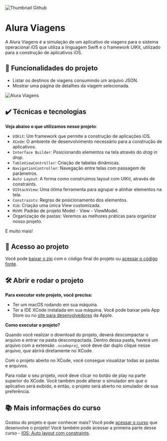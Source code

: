![Thumbnail Github](https://user-images.githubusercontent.com/47362960/149793707-dfacf162-c07c-4028-9d79-9640643add4e.png)

# Alura Viagens

A Alura Viagens é a simulação de um aplicativo de viagens para o sistema operacional iOS que utiliza a linguagem Swift e o framework UIKit, utilizado para a construção de aplicativos iOS.

## 🔨 Funcionalidades do projeto

- Listar os destinos de viagens consumindo um arquivo JSON.
- Mostrar uma página de detalhes da viagem selecionada.

![Alura Viagens](https://user-images.githubusercontent.com/47362960/149800699-f007f56d-b307-4e3c-a9bd-813903459a76.gif)

## ✔️ Técnicas e tecnologias

**Veja abaixo o que utilizamos nesse projeto**:
- `UIKit`: Um framework que permite a construção de aplicações iOS.
- `XCode`: O ambiente de desenvolvimento necessário para a construção de aplicativos.
- `Interface Builder`: Posicionando elementos na tela através do *drag in drop*.
- `TableViewController`: Criação de tabelas dinâmicas.
- `NavigationController`: Navegação entre telas com passagem de parâmetros.
- `Auto Layout`: A forma como construímos layout com UIKit, através de constraints.
- `UIStackView`: Uma ótima ferramenta para agrupar e alinhar elementos na tela.
- `Constraints`: Regras de posicionamento dos elementos.
- `Xib`: Criação uma única View customizada.
- `MVVM`: Padrão de projeto Model - View - ViewModel.
- Organização de pastas: Veremos as melhores práticas para organizar nosso projeto.


E muito mais! 
 
## 📁 Acesso ao projeto

Você pode [baixar o zip](https://github.com/alura-cursos/alura-viagens-parte-II/archive/5e21197cdfdb4e9fe7c96ea9d91cd9f2c6c050f5.zip) com o código final do projeto ou [acessar o código fonte](https://github.com/alura-cursos/alura-viagens-parte-II/tree/master).

## 🛠️ Abrir e rodar o projeto

**Para executar este projeto, você precisa:**

- Ter um macOS rodando em sua máquina.
- Ter a IDE XCode instalada em sua máquina. Você pode baixar pela App Store ou no [site para desenvolvedores](https://developer.apple.com/download/all/) da Apple.

**Como executar o projeto?**

Quando você realizar o download do projeto, deverá descompactar o arquivo e entrar na pasta descompactada. Dentro dessa pasta, haverá um arquivo com a extensão `.xcodeproj`, você deve dar duplo clique nesse arquivo, que abrirá diretamente no XCode. 

Com o projeto aberto no XCode, você consegue visualizar todas as pastas e arquivos.

Para rodar o seu projeto, você deve clicar no botão de play na parte superior do XCode. Você também pode alterar o simulador em que o aplicativo será exibido, e então, o projeto será aberto no simulador de sua preferência.

## 📚 Mais informações do curso

Gostou do projeto e quer conhecer mais? Você pode [acessar o curso](https://cursos.alura.com.br/course/ios-layout-parte-2-recursos-telas-responsivas) que desenvolve o projeto! Você também pode acessar a primeira parte desse curso - [IOS: Auto layout com constraints](https://cursos.alura.com.br/course/ios-auto-layout-constraints).



